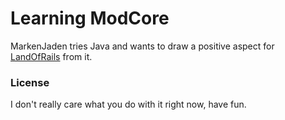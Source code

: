 # Learning ModCore

MarkenJaden tries Java and wants to draw a positive aspect for [LandOfRails](https://www.landofrails.net/) from it.

### License

I don't really care what you do with it right now, have fun.